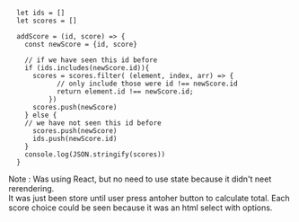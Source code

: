 

```
  let ids = []
  let scores = []
  
  addScore = (id, score) => {
    const newScore = {id, score}

    // if we have seen this id before
    if (ids.includes(newScore.id)){
      scores = scores.filter( (element, index, arr) => {
            // only include those were id !== newScore.id 
            return element.id !== newScore.id;
          })
      scores.push(newScore)
    } else {
    // we have not seen this id before
      scores.push(newScore)
      ids.push(newScore.id)
    }
    console.log(JSON.stringify(scores))
  }
  ```   
  Note : Was using React, but no need to use state because it didn't neet rerendering.   
  It was just been store until user press antoher button to calculate total.
  Each score choice could be seen because it was an html select with options.
  
